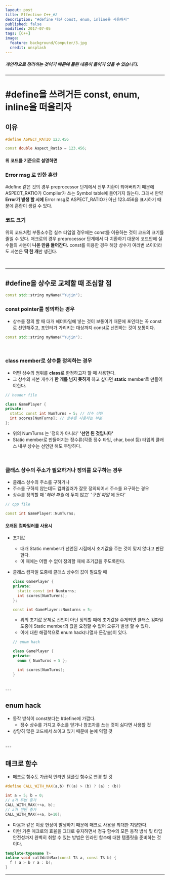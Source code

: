 ```yaml
---
layout: post
title: Effective C++_#2
description: "#define 대신 const, enum, inline을 사용하자"
published: false
modified: 2017-07-05
tags: [C++]
image:
  feature: background/Computer/3.jpg
  credit: unsplash
---
```


##### 개인적으로 정리하는 것이기 때문에 틀린 내용이 들어가 있을 수 있습니다.

---

# #define을 쓰려거든 const, enum, inline을 떠올리자

## 이유

```cpp
#define ASPECT_RATIO 123.456

const double Aspect_Ratio = 123.456;
```

#### 위 코드를 기준으로 설명하면

### Error msg 로 인한 혼란

#define 같은 것의 경우 preprocessor 단계에서 전부 치환이 되어버리기 때문에 ASPECT_RATIO가 Compiler가 쓰는 Symbol table에 들어가지 않는다. 그래서 만약 **Error가 발생 할 시에** Error msg로 ASPECT_RATIO가 아닌 123.456을 표시하기 때문에 혼란이 생길 수 있다.

### 코드 크기
위의 코드처럼 부동소수점 실수 타입일 경우에는 const를 이용하는 것이 코드의 크기를 줄일 수 있다.
매크로의 경우 preprocessor 단계에서 다 치환하기 대문에 코드안에 실수들의 사본이 **나온 만큼 들어간다.**
const를 이용한 경우 해당 상수가 여러번 쓰이더라도 사본은 **딱 한 개**만 생긴다.  

<br/>

---

## #define을 상수로 교체할 때 조심할 점

```cpp
const std::string myName("Yujin");
```

### const pointer를 정의하는 경우
  - 상수를 정의 할 때 대개 헤더파일에 넣는 것이 보통이기 때문에 포인터는 꼭 const로 선언해주고, 포인터가 가리키는 대상까지 const로 선언하는 것이 보통이다.

```cpp
const std::string myName("Yujin");
```

<br/>

### class member로 상수를 정의하는 경우
  - 어떤 상수의 범위를 **class**로 한정하고자 할 때 사용한다.
  - 그 상수의 사본 개수가 **한 개를 넘지 못하게** 하고 싶다면 **static** member로 만들어야한다.

```cpp
// header file

class GamePlayer {
private:
  static const int NumTurns = 5; // 상수 선언
  int scores[NumTurns]; // 상수를 사용하는 부분
};
```

- 위의 NumTurns 는 '정의가 아니라' **'선언 된 것입니다'**
- Static member로 만들어지는 정수류(각종 정수 타입, char, bool 등) 타입의 클래스 내부 상수는 선언만 해도 무방하다.

<br/>

### 클래스 상수의 주소가 필요하거나 정의를 요구하는 경우
  - 클래스 상수의 주소를 구하거나
  - 주소를 구하지 않는데도 컴파일러가 잘못 정의되어서 주소를 요구하는 경우
  - 상수를 정의할 때 '*헤더 파일* 에 두지 않고' '*구현 파일* 에 둔다'

  ```cpp
  // cpp file

  const int GamePlayer::NumTurns;
  ```

#### 오래된 컴파일러를 사용시
  * 초기값
    - 대개 Static member가 선언된 시점에서 초기값을 주는 것이 맞지 않다고 판단한다.
    - 이 때에는 어쩔 수 없이 정의할 때에 초기값을 주도록한다.
  * 클래스 컴파일 도중에 클래스 상수의 값이 필요할 때

    ```cpp
    class GamePlayer {
    private:
      static const int Numturns;
      int scores[NumTurens];
    };

    const int GamePlayer::Numturns = 5;
    ```

    - 위의 초기값 문제로 선언이 아닌 정의할 때에 초기값을 주게되면 클래스 컴파일 도중에 Static member의 값을 요청할 수 없어 오류가 발생 할 수 있다.
    - 이에 대한 해결책으로 enum hack(나열자 둔갑술)이 있다.

    ```cpp
    // enum hack

    class GamePlayer {
    private:
      enum { NumTurns = 5 };

      int scores[NumTurns];
    }
    ```

<br/>
---

## enum hack
- 동작 방식이 const보다는 #define에 가깝다.
  - 정수 상수를 가지고 주소를 얻거나 참조자를 쓰는 것이 싫다면 사용할 것
- 상당히 많은 코드에서 쓰이고 있기 때문에 눈에 익힐 것

<br/>
---

## 매크로 함수
- 매크로 함수도 가급적 인라인 템플릿 함수로 변경 할 것

```cpp
#define CALL_WITH_MAX(a,b) f((a) > (b) ? (a) : (b))

int a = 5; b = 0;
// a가 두번 증가
CALL_WITH_MAX(++a, b);
// a가 한번 증가
CALL_WITH_MAX(++a, b+10);
```

- 다음과 같은 이상 현상이 발생하기 때문에 매크로 사용을 최대한 지양한다.
- 이런 기존 매크로의 효율을 그대로 유지하면서 정규 함수의 모든 동작 방식 및 타입 안전성까지 완벽히 취할 수 있는 방법은 인라인 함수에 대한 템플릿을 준비하는 것이다.

```cpp
template<typename T>
inline void callWithMax(const T& a, const T& b) {
  f ( a > b ? a : b);
}
```

---
